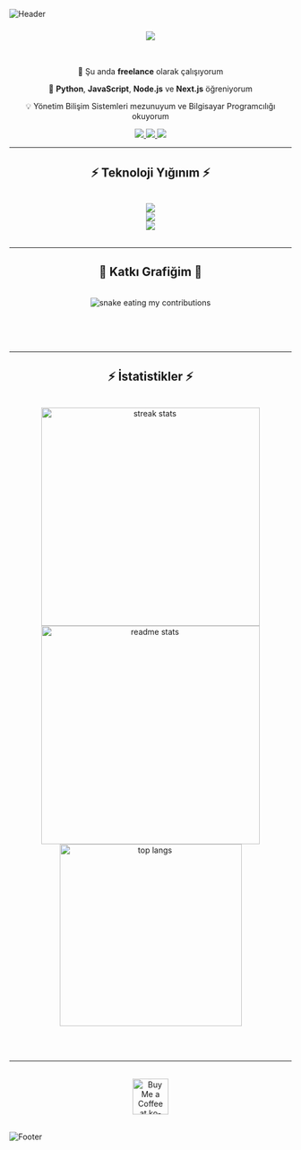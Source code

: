 ![Header](https://capsule-render.vercel.app/api?type=waving&color=0:EEFF00,100:a82da8&height=200&section=header&text=Ertuğrul%20Sarsar&fontSize=60&animation=fadeIn&fontColor=fff)

<h3 align="center">
    <img src="https://readme-typing-svg.herokuapp.com/?font=Righteous&size=35&center=true&vCenter=true&width=500&height=70&duration=4000&lines=Merhaba!+👋;Ben+Ertuğrul+Sarsar;Full+Stack+Developer" />
</h3>

<br/>

<div align="center">
 
 🔭 Şu anda **freelance** olarak çalışıyorum
 
 🌱 **Python**, **JavaScript**, **Node.js** ve **Next.js** öğreniyorum

 💡 Yönetim Bilişim Sistemleri mezunuyum ve Bilgisayar Programcılığı okuyorum

</div>

<div align="center"> 
  <a href="mailto:ertugrulsarsar@gmail.com">
    <img src="https://img.shields.io/badge/Gmail-333333?style=for-the-badge&logo=gmail&logoColor=red" />
  </a>
  <a href="https://linkedin.com/in/ertugrulsarsar" target="_blank">
    <img src="https://img.shields.io/badge/LinkedIn-0077B5?style=for-the-badge&logo=linkedin&logoColor=white" />
  </a>
  <a href="https://instagram.com/ertugrulsarsar" target="_blank">
    <img src="https://img.shields.io/badge/Instagram-E4405F?style=for-the-badge&logo=instagram&logoColor=white" />
  </a>
</div>

<hr/>

<h2 align="center">⚡ Teknoloji Yığınım ⚡</h2>
<br/>
<div align="center">
    <img src="https://skillicons.dev/icons?i=html,css,js,bootstrap,tailwind" /><br>
    <img src="https://skillicons.dev/icons?i=python,nodejs,express" /><br>
    <img src="https://skillicons.dev/icons?i=vscode,git,github" />
</div>

<br/>
<hr/>

<div align="center">
  <h2>🐍 Katkı Grafiğim 🐍</h2>
  <br>
  <img alt="snake eating my contributions" src="https://raw.githubusercontent.com/ertugrulsarsar/ertugrulsarsar/output/github-contribution-grid-snake.svg" />
  
  <br/><br/><br/>
</div>

<hr/>

<h2 align="center">⚡ İstatistikler ⚡</h2>
<br>
<div align=center>
  <img width=390 src="https://streak-stats.demolab.com/?user=ertugrulsarsar&count_private=true&theme=react&border_radius=10" alt="streak stats"/>
  <img width=390 src="https://github-readme-stats-salesp07.vercel.app/api?username=ertugrulsarsar&count_private=true&show_icons=true&theme=react&rank_icon=github&border_radius=10" alt="readme stats" />
  <br/>
  <img width=325 align="center" src="https://github-readme-stats-salesp07.vercel.app/api/top-langs/?username=ertugrulsarsar&hide=HTML&langs_count=8&layout=compact&theme=react&border_radius=10&size_weight=0.5&count_weight=0.5&exclude_repo=github-readme-stats" alt="top langs" />
</div>

<br/><br/>

<hr/>

<br/>

<div align="center">
<a href='https://ko-fi.com/ertugrulsarsar' target='_blank'><img height='64' style='border:0px;height:64px;' src='https://storage.ko-fi.com/cdn/kofi1.png?v=3' border='0' alt='Buy Me a Coffee at ko-fi.com' /></a>
</div>

<br/>

![Footer](https://capsule-render.vercel.app/api?type=waving&color=0:EEFF00,100:a82da8&height=120&section=footer) 
